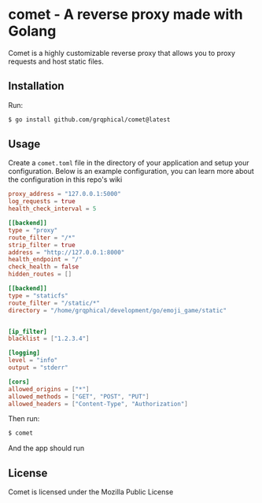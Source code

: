 # comet - A reverse proxy made with Golang

Comet is a highly customizable reverse proxy that allows you to proxy requests and host static files.

## Installation

Run:

```bash
$ go install github.com/grqphical/comet@latest
```

## Usage

Create a `comet.toml` file in the directory of your application and setup your configuration. Below is an example configuration, you can learn more about the configuration in this repo's wiki

```toml
proxy_address = "127.0.0.1:5000"
log_requests = true
health_check_interval = 5

[[backend]]
type = "proxy"
route_filter = "/*"
strip_filter = true
address = "http://127.0.0.1:8000"
health_endpoint = "/"
check_health = false
hidden_routes = []

[[backend]]
type = "staticfs"
route_filter = "/static/*"
directory = "/home/grqphical/development/go/emoji_game/static"


[ip_filter]
blacklist = ["1.2.3.4"]

[logging]
level = "info"
output = "stderr"

[cors]
allowed_origins = ["*"]
allowed_methods = ["GET", "POST", "PUT"]
allowed_headers = ["Content-Type", "Authorization"]
```

Then run:

```bash
$ comet
```

And the app should run

## License

Comet is licensed under the Mozilla Public License
